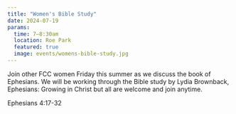 ```yaml
---
title: "Women's Bible Study"
date: 2024-07-19
params:
  time: 7–8:30am
  location: Roe Park
  featured: true
  image: events/womens-bible-study.jpg
---
```


Join other FCC women Friday this summer as we discuss the book of Ephesians. We will be working through the Bible study by Lydia Brownback, Ephesians: Growing in Christ but all are welcome and join anytime.

Ephesians 4:17-32
